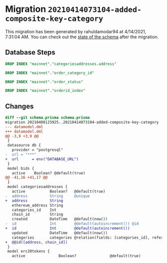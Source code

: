 # Migration `20210414073104-added-composite-key-category`

This migration has been generated by rahuldamodar94 at 4/14/2021, 7:31:04 AM.
You can check out the [state of the schema](./schema.prisma) after the migration.

## Database Steps

```sql
DROP INDEX "mainnet"."categoriesaddresses.address"

DROP INDEX "mainnet"."order_category_id"

DROP INDEX "mainnet"."order_status"

DROP INDEX "mainnet"."orderid_index"
```

## Changes

```diff
diff --git schema.prisma schema.prisma
migration 20210408125925..20210414073104-added-composite-key-category
--- datamodel.dml
+++ datamodel.dml
@@ -3,9 +3,9 @@
 }
 datasource db {
   provider = "postgresql"
-  url = "***"
+  url      = env("DATABASE_URL")
 }
 model bids {
   active    Boolean? @default(true)
@@ -41,16 +41,17 @@
 }
 model categoriesaddresses {
   active           Boolean?   @default(true)
-  address          String     @unique
+  address          String     
   ethereum_address String
   categories_id    Int
   chain_id         String
   created          DateTime   @default(now())
-  id               Int        @default(autoincrement()) @id
+  id               Int        @default(autoincrement())
   updated          DateTime   @default(now())
   categories       categories @relation(fields: [categories_id], references: [id])
+  @@id([address, chain_id])
 }
 model erc20tokens {
   active               Boolean?               @default(true)
```


